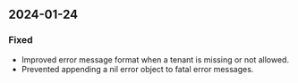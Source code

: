 ## 2024-01-24

### Fixed
- Improved error message format when a tenant is missing or not allowed.
- Prevented appending a nil error object to fatal error messages.